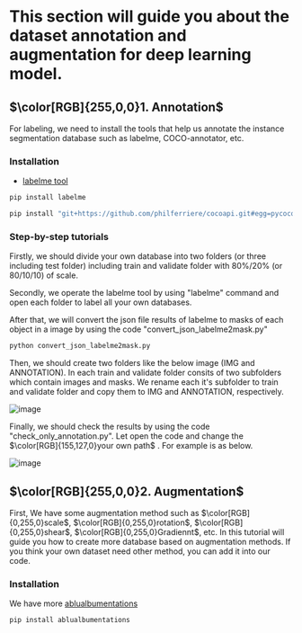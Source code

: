 # This section will guide you about the dataset annotation and augmentation for deep learning model.
## $\color[RGB]{255,0,0}1. Annotation$

For labeling, we need to install the tools that help us annotate the instance segmentation database such as labelme, COCO-annotator, etc.

### Installation 
- [labelme tool](https://github.com/wkentaro/labelme)

```python
pip install labelme
```
```python
pip install "git+https://github.com/philferriere/cocoapi.git#egg=pycocotools&subdirectory=PythonAPI"
```

### Step-by-step tutorials

Firstly, we should divide your own database into two folders (or three including test folder) including train and validate folder with 80%/20% (or 80/10/10) of scale.

Secondly, we operate the labelme tool by using "labelme" command and open each folder to label all your own databases.

After that, we will convert the json file results of labelme to masks of each object in a image by using the code "convert_json_labelme2mask.py"

```python
python convert_json_labelme2mask.py
```
Then, we should create two folders like the below image (IMG and ANNOTATION). In  each train and validate folder consits of two subfolders which contain images and masks. We rename each it's subfolder to train and validate folder and copy them to IMG and ANNOTATION, respectively. 

![image](https://github.com/ThinhPham24/PRACTICE_ON_COMPUTER_VISION/assets/58129562/97f6d61a-354f-4055-8375-d72dbc06894b)

Finally, we should check the results by using the code "check_only_annotation.py". Let open the code and change the $\color[RGB]{155,127,0}your own path$ . For example is as below.

![image](https://github.com/ThinhPham24/PRACTICE_ON_COMPUTER_VISION/assets/58129562/2ff2b1ce-453b-4efb-9450-f05bafc71a8d)

## $\color[RGB]{255,0,0}2. Augmentation$

First, We have some augmentation method such as $\color[RGB]{0,255,0}scale$, $\color[RGB]{0,255,0}rotation$, $\color[RGB]{0,255,0}shear$, $\color[RGB]{0,255,0}Gradiennt$, etc. In this tutorial will guide you how to create more database based on augmentation methods. If you think your own dataset need other method, you can add it into our code.

### Installation
We have  more 
[ablualbumentations](https://github.com/albumentations-team/albumentations)

```python
pip install ablualbumentations
```
